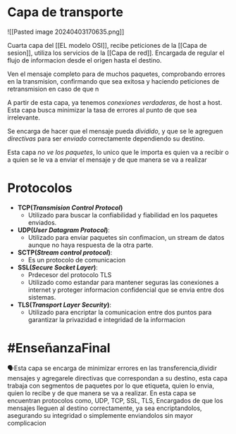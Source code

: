 #  Capa de transporte
![[Pasted image 20240403170635.png]]

Cuarta capa del [[EL modelo OSI]], recibe peticiones de la [[Capa de sesion]], utiliza los servicios de la [[Capa de red]]. Encargada de regular el flujo de informacion desde el origen hasta el destino.

Ven el mensaje completo para de muchos paquetes, comprobando errores en la transmision, confirmando que sea exitosa y haciendo peticiones de retransmision en caso de que n                                                                                                                                     

A partir de esta capa, ya tenemos *conexiones verdaderas*, de host a host.
Esta capa busca minimizar la tasa de errores al punto de que sea irrelevante.

Se encarga de hacer que el mensaje pueda *dividido*, y que se le agreguen *directivas* para ser *enviado* correctamente dependiendo su destino.

Esta capa *no ve los paquetes*, lo unico que le importa es quien va a recibir o a quien se le va a enviar el mensaje y de que manera se va a realizar 
# Protocolos
- **TCP(*Transmision Control Protocol*)**
	- Utilizado para buscar la confiabilidad y fiabilidad en los paquetes enviados.
- **UDP(*User Datagram Protocol*)**:
	- Utilizado para enviar paquetes sin confimacion, un stream de datos aunque no haya respuesta de la otra parte.
- **SCTP(*Stream control protocol*)**:
	- Es un protocolo de comunicacion
- **SSL(*Secure Socket Layer*)**:
	- Prdecesor del protocolo TLS
	- Utilizado como estandar para mantener seguras las conexiones a internet y  proteger informacion confidencial que se envia entre dos sistemas.
- **TLS(*Transport Layer Security*)**:
	- Utilizado para encriptar la comunicacion entre dos puntos para garantizar la privazidad e integridad de la informacion

# #EnseñanzaFinal 
<p>🗣️Esta capa se encarga de minimizar errores en las transferencia,dividir mensajes y agregarele directivas que correspondan a su destino, esta capa trabaja con segmentos de paquetes por lo que etiqueta, quien lo envia, quien lo recibe y de que manera se va a realizar. En esta capa se encuentran protocolos como, UDP, TCP, SSL, TLS, Encargados de que los mensajes lleguen al destino correctamente, ya sea encriptandolos, asegurando su integridad o simplemente enviandolos sin mayor complicacion</p>